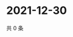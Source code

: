# 2021-12-30

共 0 条

<!-- BEGIN WEIBO -->
<!-- 最后更新时间 Thu Dec 30 2021 17:12:06 GMT+0800 (China Standard Time) -->

<!-- END WEIBO -->
